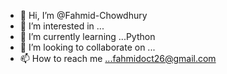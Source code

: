 - 👋 Hi, I’m @Fahmid-Chowdhury
- 👀 I’m interested in ...
- 🌱 I’m currently learning ...Python
- 💞️ I’m looking to collaborate on ...
- 📫 How to reach me ...fahmidoct26@gmail.com

<!---
Fahmid-Chowdhury/Fahmid-Chowdhury is a ✨ special ✨ repository because its `README.md` (this file) appears on your GitHub profile.
You can click the Preview link to take a look at your changes.
--->
